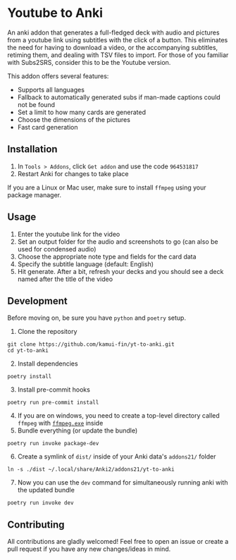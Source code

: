 # Youtube to Anki

An anki addon that generates a full-fledged deck with audio and pictures from a youtube link using subtitles with the click of a button.
This eliminates the need for having to download a video, or the accompanying subtitles, retiming them, and dealing with TSV files to import.
For those of you familiar with Subs2SRS, consider this to be the Youtube version.

This addon offers several features:

- Supports all languages
- Fallback to automatically generated subs if man-made captions could not be found
- Set a limit to how many cards are generated
- Choose the dimensions of the pictures
- Fast card generation

## Installation

1. In `Tools > Addons`, click `Get addon` and use the code `964531817`
2. Restart Anki for changes to take place

If you are a Linux or Mac user, make sure to install `ffmpeg` using your package manager.

## Usage

1. Enter the youtube link for the video
2. Set an output folder for the audio and screenshots to go (can also be used for condensed audio)
3. Choose the appropriate note type and fields for the card data
4. Specify the subtitle language (default: English)
5. Hit generate. After a bit, refresh your decks and you should see a deck named after the title of the video

## Development

Before moving on, be sure you have `python` and `poetry` setup.

1. Clone the repository

```
git clone https://github.com/kamui-fin/yt-to-anki.git
cd yt-to-anki
```

2. Install dependencies

```
poetry install
```

3. Install pre-commit hooks

```
poetry run pre-commit install
```

4. If you are on windows, you need to create a top-level directory called `ffmpeg` with [`ffmpeg.exe`](https://github.com/BtbN/FFmpeg-Builds/releases) inside
5. Bundle everything (or update the bundle)

```
poetry run invoke package-dev
```

6. Create a symlink of `dist/` inside of your Anki data's `addons21/` folder

```
ln -s ./dist ~/.local/share/Anki2/addons21/yt-to-anki
```

7. Now you can use the `dev` command for simultaneously running anki with the updated bundle

```
poetry run invoke dev
```

## Contributing

All contributions are gladly welcomed! Feel free to open an issue or create a pull request if you have any new changes/ideas in mind.
